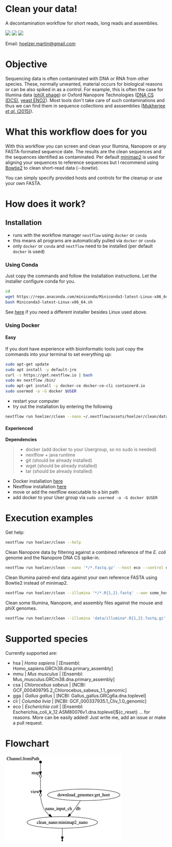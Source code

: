 # Clean your data!
A decontamination workflow for short reads, long reads and assemblies. 

![](https://img.shields.io/badge/nextflow-19.10.0-brightgreen)
![](https://img.shields.io/badge/uses-docker-blue.svg)
![](https://img.shields.io/badge/uses-conda-yellow.svg)

Email: hoelzer.martin@gmail.com

# Objective
Sequencing data is often contaminated with DNA or RNA from other species. These, normally unwanted, material occurs for biological 
reasons or can be also spiked in as a control. For example, this is often the case for Illumina data ([phiX phage](https://environmentalmicrobiome.biomedcentral.com/articles/10.1186/1944-3277-10-18)) or Oxford Nanopore
Technologies ([DNA CS (DCS)](https://assets.ctfassets.net/hkzaxo8a05x5/2IX56YmF5ug0kAQYoAg2Uk/159523e326b1b791e3b842c4791420a6/DNA_CS.txt), [yeast ENO2](https://www.yeastgenome.org/locus/S000001217)). Most tools don't 
take care of such contaminations and thus we can find them in sequence collections and asssemblies ([Mukherjee _et al_. (2015)](https://environmentalmicrobiome.biomedcentral.com/articles/10.1186/1944-3277-10-18)). 

# What this workflow does for you
With this workflow you can screen and clean your Illumina, Nanopore or any FASTA-formated sequence date. The results are the clean sequences and the sequences identified as contaminated. 
Per default [minimap2](https://github.com/lh3/minimap2) is used for aligning your sequences to reference sequences but I recommend using [Bowtie2](https://github.com/BenLangmead/bowtie2) 
to clean short-read data (_--bowtie_).   

You can simply specify provided hosts and controls for the cleanup or use your own FASTA.    

# How does it work?

## Installation

* runs with the workflow manager `nextflow` using `docker` or `conda`
* this means all programs are automatically pulled via `docker` or `conda`
* only `docker` or `conda` and `nextflow` need to be installed (per default `docker` is used)

### Using Conda

Just copy the commands and follow the installation instructions. Let the installer configure conda for you. 
```bash
cd
wget https://repo.anaconda.com/miniconda/Miniconda3-latest-Linux-x86_64.sh
bash Miniconda3-latest-Linux-x86_64.sh
```
See [here](https://docs.conda.io/en/latest/miniconda.html) if you need a different installer besides Linux used above. 

### Using Docker

#### Easy 
If you dont have experience with bioinformatic tools just copy the commands into your terminal to set everything up:
```bash
sudo apt-get update
sudo apt install -y default-jre
curl -s https://get.nextflow.io | bash 
sudo mv nextflow /bin/
sudo apt-get install -y docker-ce docker-ce-cli containerd.io
sudo usermod -a -G docker $USER
```

* restart your computer
* try out the installation by entering the following

```bash
nextflow run hoelzer/clean --nano ~/.nextflow/assets/hoelzer/clean/data/nanopore.fastq.gz --host eco
```

#### Experienced

**Dependencies**

>   * docker (add docker to your Usergroup, so no sudo is needed)
>   * nextflow + java runtime 
>   * git (should be already installed)
>   * wget (should be already installed)
>   * tar (should be already installed)

* Docker installation [here](https://docs.docker.com/v17.09/engine/installation/linux/docker-ce/ubuntu/#install-docker-ce)
* Nextflow installation [here](https://www.nextflow.io/)
* move or add the nextflow executable to a bin path
* add docker to your User group via `sudo usermod -a -G docker $USER`

# Execution examples

Get help:
```bash
nextflow run hoelzer/clean --help
```

Clean Nanopore data by filtering against a combined reference of the _E. coli_ genome and the Nanopore DNA CS spike-in.  
```bash
nextflow run hoelzer/clean --nano '*/*.fastq.gz' --host eco --control dcs 
```

Clean Illumina paired-end data against your own reference FASTA using Bowtie2 instead of minimap2. 
```bash
nextflow run hoelzer/clean --illumina '*/*.R{1,2}.fastq' --own some_host.fasta --bowtie 
```

Clean some Illumina, Nanopore, and assembly files against the mouse and phiX genomes.  
```bash
nextflow run hoelzer/clean --illumina 'data/illumina*.R{1,2}.fastq.gz' --nano data/nanopore.fastq.gz --fasta data/assembly.fasta --host mmu --control phix
```

# Supported species
Currently supported are:
* hsa | _Homo sapiens_ | [Ensembl: Homo_sapiens.GRCh38.dna.primary_assembly]
* mmu | _Mus musculus_ | [Ensembl: Mus_musculus.GRCm38.dna.primary_assembly]
* csa | _Chlorocebus sabeus_ | [NCBI: GCF_000409795.2_Chlorocebus_sabeus_1.1_genomic]
* gga | _Gallus gallus_ | [NCBI: Gallus_gallus.GRCg6a.dna.toplevel]
* cli | _Columba livia_ | [NCBI: GCF_000337935.1_Cliv_1.0_genomic]
* eco | _Escherichia coli_ | [Ensembl: Escherichia_coli_k_12.ASM80076v1.dna.toplevel]${c_reset}
... for reasons. More can be easily added! Just write me, add an issue or make a pull request. 

# Flowchart
![chart](figures/dag.png)